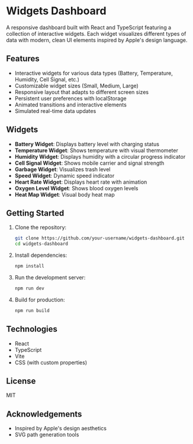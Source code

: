 # Widgets Dashboard

A responsive dashboard built with React and TypeScript featuring a collection of interactive widgets. Each widget visualizes different types of data with modern, clean UI elements inspired by Apple's design language.

## Features

- Interactive widgets for various data types (Battery, Temperature, Humidity, Cell Signal, etc.)
- Customizable widget sizes (Small, Medium, Large)
- Responsive layout that adapts to different screen sizes
- Persistent user preferences with localStorage
- Animated transitions and interactive elements
- Simulated real-time data updates

## Widgets

- **Battery Widget**: Displays battery level with charging status
- **Temperature Widget**: Shows temperature with visual thermometer
- **Humidity Widget**: Displays humidity with a circular progress indicator
- **Cell Signal Widget**: Shows mobile carrier and signal strength
- **Garbage Widget**: Visualizes trash level
- **Speed Widget**: Dynamic speed indicator
- **Heart Rate Widget**: Displays heart rate with animation
- **Oxygen Level Widget**: Shows blood oxygen levels
- **Heat Map Widget**: Visual body heat map

## Getting Started

1. Clone the repository:
   ```bash
   git clone https://github.com/your-username/widgets-dashboard.git
   cd widgets-dashboard
   ```

2. Install dependencies:
   ```bash
   npm install
   ```

3. Run the development server:
   ```bash
   npm run dev
   ```

4. Build for production:
   ```bash
   npm run build
   ```

## Technologies

- React
- TypeScript
- Vite
- CSS (with custom properties)

## License

MIT

## Acknowledgements

- Inspired by Apple's design aesthetics
- SVG path generation tools
